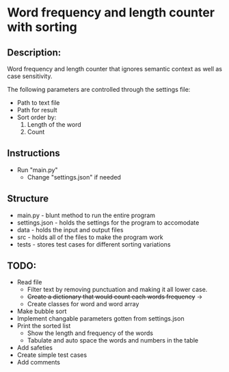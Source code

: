 # Word frequency and length counter with sorting

## Description:
Word frequency and length counter that ignores semantic context as well as case sensitivity.

The following parameters are controlled through the settings file:
* Path to text file
* Path for result
* Sort order by:
    1) Length of the word
    2) Count

## Instructions
- Run "main.py"
    - Change "settings.json" if needed

## Structure
- main.py - blunt method to run the entire program
- settings.json - holds the settings for the program to accomodate
- data - holds the input and output files
- src - holds all of the files to make the program work
- tests - stores test cases for different sorting variations

## TODO:
* Read file
    * Filter text by removing punctuation and making it all lower case.
    * ~~Create a dictionary that would count each words frequency~~ ->
    * Create classes for word and word array
* Make bubble sort
* Implement changable parameters gotten from settings.json
* Print the sorted list
    * Show the length and frequency of the words
    * Tabulate and auto space the words and numbers in the table
* Add safeties
* Create simple test cases
* Add comments

